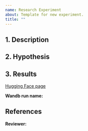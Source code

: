 ```yaml
---
name: Research Experiment 
about: Template for new experiment.
title: ""
---
```


## 1. Description
<!-- Summary of proposed changes, eg. new loss/architecture, equations if needed. -->

## 2. Hypothesis
<!-- How you think the change will affect performance and why, referring to literature if relevant -->

## 3. Results
<!-- Link to hugging face model page eg. https://huggingface.co/BrownianNotion/TinyLlama_v1.1_mix_wikitext_alpaca_2bit_BitDistiller_baseline 
This should contain the loss curves from tensorboard and a summary table of the metrics -->
[Hugging Face page]() 

**Wandb run name:**  <!-- eg. TinyLlama_v1.1_2_int2-asym_2025-03-24 16:28:13.364267 -->

<!-- Summarise and interpret your results -->

## References

**Reviewer:** <!--  eg. @BrownianNotion -->
